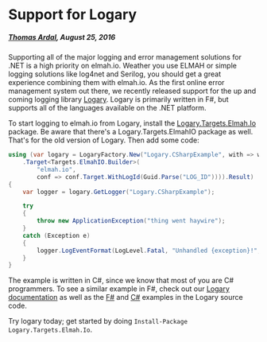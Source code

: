 # Support for Logary##### [Thomas Ardal](http://elmah.io/about/), August 25, 2016Supporting all of the major logging and error management solutions for .NET is a high priority on elmah.io. Weather you use ELMAH or simple logging solutions like log4net and Serilog, you should get a great experience combining them with elmah.io. As the first online error management system out there, we recently released support for the up and coming logging library [Logary](https://logary.github.io/). Logary is primarily written in F#, but supports all of the languages available on the .NET platform.To start logging to elmah.io from Logary, install the [Logary.Targets.Elmah.Io](https://www.nuget.org/packages/Logary.Targets.Elmah.Io/) package. Be aware that there's a Logary.Targets.ElmahIO package as well. That's for the old version of Logary. Then add some code:```csharpusing (var logary = LogaryFactory.New("Logary.CSharpExample", with => with    .Target<Targets.ElmahIO.Builder>(
        "elmah.io",        conf => conf.Target.WithLogId(Guid.Parse("LOG_ID")))).Result){    var logger = logary.GetLogger("Logary.CSharpExample");    try    {        throw new ApplicationException("thing went haywire");    }    catch (Exception e)    {        logger.LogEventFormat(LogLevel.Fatal, "Unhandled {exception}!", e);    }}```The example is written in C#, since we know that most of you are C# programmers. To see a similar example in F#, check out our [Logary documentation](http://docs.elmah.io/logging-to-elmah-io-from-logary/) as well as the [F#](https://github.com/logary/logary/tree/master/examples/Logary.ElmahIO)  and [C#](https://github.com/logary/logary/tree/master/examples/Logary.ElmahIO.CSharpExample) examples in the Logary source code.Try logary today; get started by doing `Install-Package Logary.Targets.Elmah.Io`.